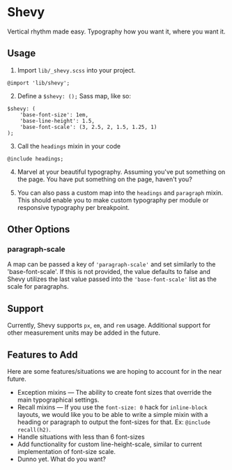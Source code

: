 # Shevy

Vertical rhythm made easy. Typography how you want it, where you want it.

## Usage

1. Import `lib/_shevy.scss` into your project.

```
@import 'lib/shevy';
```

2. Define a `$shevy: ();` Sass map, like so:

```
$shevy: (
    'base-font-size': 1em,
    'base-line-height': 1.5,
    'base-font-scale': (3, 2.5, 2, 1.5, 1.25, 1)
);
```

3. Call the `headings` mixin in your code

```
@include headings;
```

4. Marvel at your beautiful typography. Assuming you've put something on the page. You have put something on the page, haven't you?

5. You can also pass a custom map into the `headings` and `paragraph` mixin. This should enable you to make custom typography per module or responsive typography per breakpoint.

## Other Options

### paragraph-scale

A map can be passed a key of `'paragraph-scale'` and set similarly to the 'base-font-scale'. If this is not provided, the value defaults to false and Shevy utilizes the last value passed into the `'base-font-scale'` list as the scale for paragraphs.

## Support

Currently, Shevy supports `px`, `em`, and `rem` usage. Additional support for other measurement units may be added in the future.

## Features to Add

Here are some features/situations we are hoping to account for in the near future.

- Exception mixins &mdash; The ability to create font sizes that override the main typographical settings.
- Recall mixins &mdash; If you use the `font-size: 0` hack for `inline-block` layouts, we would like you to be able to write a simple mixin with a heading or paragraph to output the font-sizes for that. Ex: `@include recall(h2)`.
- Handle situations with less than 6 font-sizes
- Add functionality for custom line-height-scale, similar to current implementation of font-size scale.
- Dunno yet. What do you want?
